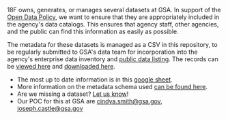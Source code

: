 18F owns, generates, or manages several datasets at GSA.  In support of the [Open Data Policy](https://project-open-data.cio.gov/), we want to ensure that they are appropriately included in the agency's data catalogs.  This ensures that agency staff, other agencies, and the public can find this information as easily as possible.  

The metadata for these datasets is managed as a CSV in this repository, to be regularly submitted to GSA's data team for incorporation into the agency's enterprise data inventory and [public data listing](http://www.gsa.gov/data.json).  The records can be [viewed here](https://github.com/18F/data-inventory/blob/gh-pages/data.csv) and [downloaded here](https://18f.github.com/data-inventory/data.csv).  

* The most up to date information is in this [google sheet](https://docs.google.com/spreadsheets/d/1QGmO6jLpuATNW2Xx3oYLSaKClFSvfTVxWhQ7LCpFP1A/edit#gid=0).
* More information on the metadata schema used [can be found here](https://project-open-data.cio.gov/v1.1/schema/).
* Are we missing a dataset?  [Let us know](https://github.com/18F/data-inventory/issues/1)!
* Our POC for this at GSA are cindya.smith@gsa.gov, joseph.castle@gsa.gov

